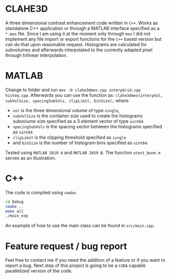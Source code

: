 # CLAHE3D

A three dimensional contrast enhancement code written in `C++`. Works as standalone C++ application or through a MATLAB interface specified as a `*.mex` file. Since I am using it at the moment only through `mex` I did not implement any file import or export functions for the `C++` based version but can do that upon reasonable request. Histograms are calculated for subvolumes and afterwards interpolated to the currently adapted pixel through trilinear interpolation.

# MATLAB
Change to folder and run `mex -O clahe3dmex.cpp interpGrid.cpp histeq.cpp`. Afterwards you can use the function as:
`clahe3dmex(interpVol, subVolSize, spacingSubVols, clipLimit, binSize);`
where 

*  `vol` is the three dimensional volume of type `single`,
*  `subVolSize` is the container size used to create the histograms subvolume size specified as a 3 element vector of type `uint64`
*  `spacingSubVols` is the spacing vector between the histograms specified as `uint64`
*  `clipLimit` is the clipping threshold specified as `single`
*  and `binSize` is the number of histogram bins specified as `uint64`. 

Tested using `MATLAB 2019 A` and `MATLAB 2019 B`. The function `utest_bone.m` serves as an illustration.

# C++

The code is compiled using `cmake`.

```bash
cd Debug
cmake ..
make all
./main_exp
```

An example of how to use the main class can be found in `src/main.cpp`.

# Feature request / bug report
Feel free to contact me if you need the addition of a feature or if you want to report a bug. Next step of this project is going to be a `CUDA` capable parallelized version of the code.
